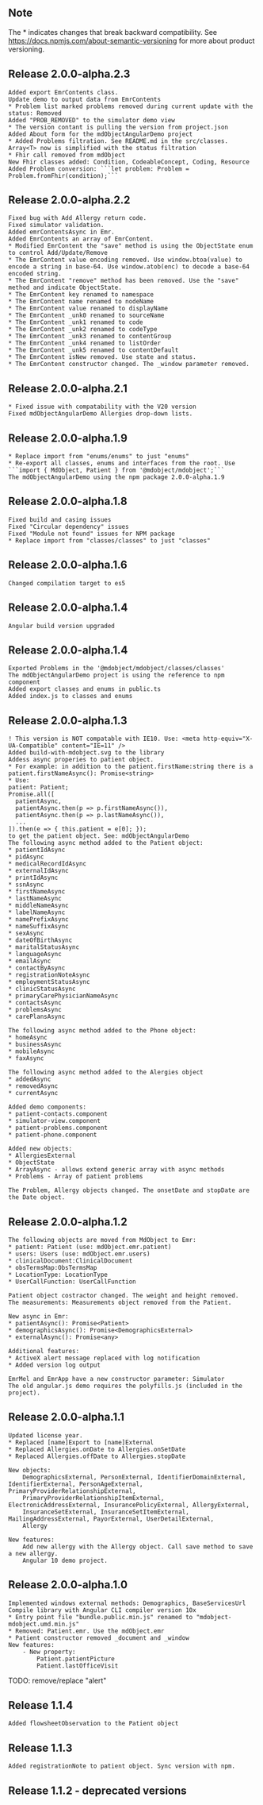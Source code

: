## Note
The * indicates changes that break backward compatibility. See https://docs.npmjs.com/about-semantic-versioning for more about product versioning.  
## Release 2.0.0-alpha.2.3
	Added export EmrContents class.
	Update demo to output data from EmrContents
	* Problem list marked problems removed during current update with the status: Removed
	Added "PROB_REMOVED" to the simulator demo view
	* The version contant is pulling the version from project.json
	Added About form for the mdObjectAngularDemo project
	* Added Problems filtration. See README.md in the src/classes. Array<T> now is simplified with the status filtration
	* Fhir call removed from mdObject
	New Fhir classes added: Condition, CodeableConcept, Coding, Resource
	Added Problem conversion: ```let problem: Problem = Problem.fromFhir(condition);```
## Release 2.0.0-alpha.2.2
	Fixed bug with Add Allergy return code.
	Fixed simulator validation.
	Added emrContentsAsync in Emr.
	Added EmrContents an array of EmrContent.
	* Modified EmrContent the "save" method is using the ObjectState enum to control Add/Update/Remove
	* The EmrContent value encoding removed. Use window.btoa(value) to encode a string in base-64. Use window.atob(enc) to decode a base-64 encoded string.
	* The EmrContent "remove" method has been removed. Use the "save" method and indicate ObjectState.
	* The EmrContent key renamed to namespace
	* The EmrContent name renamed to nodeName
	* The EmrContent value renamed to displayName
	* The EmrContent _unk0 renamed to sourceName
	* The EmrContent _unk1 renamed to code
	* The EmrContent _unk2 renamed to codeType
	* The EmrContent _unk3 renamed to contentGroup
	* The EmrContent _unk4 renamed to listOrder
	* The EmrContent _unk5 renamed to contentDefault
	* The EmrContent isNew removed. Use state and status.
	* The EmrContent constructor changed. The _window parameter removed.

## Release 2.0.0-alpha.2.1
	* Fixed issue with compatability with the V20 version
	Fixed mdObjectAngularDemo Allergies drop-down lists.

## Release 2.0.0-alpha.1.9
	* Replace import from "enums/enums" to just "enums"
	* Re-export all classes, enums and interfaces from the root. Use ```import { MdObject, Patient } from '@mdobject/mdobject';```
	The mdObjectAngularDemo using the npm package 2.0.0-alpha.1.9

## Release 2.0.0-alpha.1.8
	Fixed build and casing issues
	Fixed "Circular dependency" issues
	Fixed "Module not found" issues for NPM package
	* Replace import from "classes/classes" to just "classes"
	
## Release 2.0.0-alpha.1.6
	Changed compilation target to es5

## Release 2.0.0-alpha.1.4
	Angular build version upgraded 

## Release 2.0.0-alpha.1.4
	Exported Problems in the '@mdobject/mdobject/classes/classes'
	The mdObjectAngularDemo project is using the reference to npm component 
	Added export classes and enums in public.ts
	Added index.js to classes and enums

## Release 2.0.0-alpha.1.3
    ! This version is NOT compatable with IE10. Use: <meta http-equiv="X-UA-Compatible" content="IE=11" /> 
	Added build-with-mdobject.svg to the library
	Addess async properies to patient object. 
	* For example: in addition to the patient.firstName:string there is a patient.firstNameAsync(): Promise<string>
	* Use: 
    patient: Patient;
	Promise.all([
      patientAsync,
      patientAsync.then(p => p.firstNameAsync()),
      patientAsync.then(p => p.lastNameAsync()),
	  ...
    ]).then(e => { this.patient = e[0]; });
	to get the patient object. See: mdObjectAngularDemo 
	The following async method added to the Patient object:
	* patientIdAsync
	* pidAsync
	* medicalRecordIdAsync
	* externalIdAsync
	* printIdAsync
	* ssnAsync
	* firstNameAsync
	* lastNameAsync
	* middleNameAsync
	* labelNameAsync
	* namePrefixAsync
	* nameSuffixAsync
	* sexAsync
	* dateOfBirthAsync
	* maritalStatusAsync
	* languageAsync
	* emailAsync
	* contactByAsync
	* registrationNoteAsync
	* employmentStatusAsync
	* clinicStatusAsync
	* primaryCarePhysicianNameAsync
	* contactsAsync
	* problemsAsync
	* carePlansAsync

	The following async method added to the Phone object:
	* homeAsync
	* businessAsync
	* mobileAsync
	* faxAsync

	The following async method added to the Alergies object 
	* addedAsync
	* removedAsync
	* currentAsync

	Added demo components:
	* patient-contacts.component
	* simulator-view.component
	* patient-problems.component
	* patient-phone.component

	Added new objects:
	* AllergiesExternal
	* ObjectState
	* ArrayAsync - allows extend generic array with async methods
	* Problems - Array of patient problems

	The Problem, Allergy objects changed. The onsetDate and stopDate are the Date object. 

## Release 2.0.0-alpha.1.2
	The following objects are moved from MdObject to Emr:
	* patient: Patient (use: mdObject.emr.patient)
	* users: Users (use: mdObject.emr.users)
	* clinicalDocument:ClinicalDocument
	* obsTermsMap:ObsTermsMap
	* LocationType: LocationType
	* UserCallFunction: UserCallFunction

	Patient object costractor changed. The weight and height removed. 
	The measurements: Measurements object removed from the Patient. 

	New async in Emr:
	* patientAsync(): Promise<Patient>
	* demographicsAsync(): Promise<DemographicsExternal>
	* externalAsync(): Promise<any>

	Additional features:
	* ActiveX alert message replaced with log notification
	* Added version log output 

	EmrMel and EmrApp have a new constructor parameter: Simulator 
	The old angular.js demo requires the polyfills.js (included in the project). 

## Release 2.0.0-alpha.1.1
	Updated license year.
	* Replaced [name]Export to [name]External
	* Replaced Allergies.onDate to Allergies.onSetDate
	* Replaced Allergies.offDate to Allergies.stopDate

	New objects:
		DemographicsExternal, PersonExternal, IdentifierDomainExternal, IdentifierExternal, PersonAgeExternal, PrimaryProviderRelationshipExternal,
		PrimaryProviderRelationshipItemExternal, ElectronicAddressExternal, InsurancePolicyExternal, AllergyExternal,
		InsuranceSetExternal, InsuranceSetItemExternal, MailingAddressExternal, PayorExternal, UserDetailExternal, 
		Allergy

	New features:
		Add new allergy with the Allergy object. Call save method to save a new allergy.
		Angular 10 demo project.

## Release 2.0.0-alpha.1.0
	Implemented windows external methods: Demographics, BaseServicesUrl 
	Compile library with Angular CLI compiler version 10x
	* Entry point file "bundle.public.min.js" renamed to "mdobject-mdobject.umd.min.js" 
	* Removed: Patient.emr. Use the mdObject.emr
	* Patient constructor removed _document and _window
	New features:
		- New property: 
			Patient.patientPicture
			Patient.lastOfficeVisit


TODO: remove/replace "alert"

## Release 1.1.4
	Added flowsheetObservation to the Patient object

## Release 1.1.3
	Added registrationNote to patient object. Sync version with npm.

## Release 1.1.2 - deprecated versions
